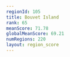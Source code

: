 ```yaml
---
regionId: 105
title: Bouvet Island
rank: 65
meanScore: 71.78
globalMeanScore: 69.21
numRegions: 220
layout: region_score
---
```

